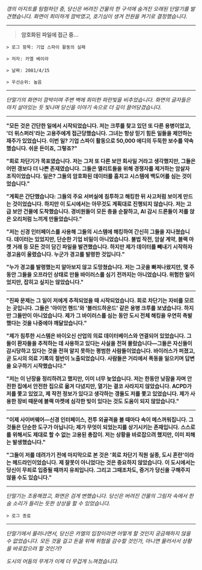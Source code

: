 _갱의 아지트를 탐험하던 중, 당신은 버려진 건물의 한 구석에 숨겨진 오래된 단말기를 발견했습니다. 화면이 희미하게 깜박였고, 호기심이 생겨 전원을 켜기로 결정했습니다._

---

> **암호화된 파일에 접근 중...**

`> 로그 항목: 기업 스파이 활동의 실패`

`> 저자: 카엘 베이라`

`> 날짜: 2081/4/15`

`> 우선순위: 높음`

---

_단말기의 화면이 깜박이며 주변 벽에 희미한 파란빛을 비추었습니다. 화면의 글자들은 마치 살아있는 듯 빛나며 당신을 이야기 속으로 더 깊이 끌어당겼습니다._

---

**"모든 것은 간단한 일에서 시작되었습니다. 저는 크루를 찾고 있던 또 다른 용병이었고, '더 위스퍼러'라는 고용주에게 접근당했습니다. 그녀는 항상 믿기 힘든 일들을 제안하는 재주가 있었습니다. 이번 일? 기업 스파이 활동으로 50,000 에디의 두둑한 보수를 약속했습니다. 쉬운 돈이죠, 그렇죠?"**

**"회로 차단기가 목표였습니다. 저는 그저 또 다른 보안 회사일 거라고 생각했지만, 그들은 어떤 갱보다 더 나쁜 존재였습니다. 그들은 엘리트들을 위해 경쟁자를 제거하는 암살자 조직이었습니다. 일은? 그들의 암호화된 데이터를 훔치고 시스템에 백도어를 심는 것이었습니다."**

**"계획은 간단했습니다: 그들의 주요 서버실에 침투하고 해킹한 뒤 사고처럼 보이게 만드는 것이었습니다. 하지만 이 도시에서는 아무것도 계획대로 진행되지 않습니다. 저는 고급 보안 건물에 도착했습니다. 경비원들이 모든 층을 순찰하고, AI 감시 드론들이 저를 앉은 오리처럼 느끼게 만들었습니다."**

**"저는 신경 인터페이스를 사용해 그들의 시스템에 해킹하여 간신히 그들을 지나쳤습니다. 데이터는 있었지만, 단순한 기업 비밀이 아니었습니다. 불법 작전, 암살 계약, 블랙 마켓 거래 등 모든 것이 담긴 파일을 발견했습니다. 하지만 제가 데이터를 빼내기 시작하자 경고음이 울렸습니다. 누군가 경고를 발령한 것입니다."**

**"누가 경고를 발령했는지 알아보지 않고 도망쳤습니다. 저는 그곳을 빠져나왔지만, 몇 주 동안 그들을 오프라인 상태로 만들 바이러스를 심기 전까지는 아니었습니다. 위험한 일이었지만, 잡히고 싶지는 않았습니다."**

---

**"진짜 문제는 그 일이 저에게 추적되었을 때 시작되었습니다. 회로 차단기는 자비를 모르는 곳입니다. 그들은 '아이언 핸드'와 '블러드하운드' 같은 용병 크루를 보냈습니다. 하지만 그들만이 아니었습니다. 제가 그 바이러스를 심는 동안 도시 전체 해킹을 우연히 촉발했다는 것을 나중에야 깨달았습니다."**

**"제가 침투한 시스템은 바이오신 산업의 의료 데이터베이스와 연결되어 있었습니다. 그들이 환자들을 추적하는 데 사용하고 있다는 사실을 전혀 몰랐습니다—그들은 자신들이 감시당하고 있다는 것을 전혀 알지 못하는 평범한 사람들이었습니다. 바이러스가 퍼졌고, 곧 도시의 의료 기록의 절반이 노출되었습니다. 사람들은 거리에서 폭동을 일으키며 답변을 요구하기 시작했습니다."**

**"저는 이 난장을 정리하려고 했지만, 이미 너무 늦었습니다. 저는 한동안 낮잠을 자며 안전한 집에서 안전한 집으로 옮겨 다녔지만, 열기는 결코 사라지지 않았습니다. ACPD가 저를 쫓고 있었고, 제 작전 정보가 있다고 생각하는 갱들도 저를 쫓고 있었습니다. 제가 사용한 장비 때문에 블랙 마켓에 심각한 빚이 있다는 것도 도움이 되지 않았습니다."**

---

**"이제 사이버웨어—신경 인터페이스, 전투 외골격을 볼 때마다 속이 메스꺼워집니다. 그것들은 단순한 도구가 아닙니다; 제가 무엇이 되었는지를 상기시키는 존재입니다. 스스로를 위해서도 제대로 할 수 없는 고용된 총잡이. 저는 상황을 바로잡으려 했지만, 이미 피해는 발생했습니다."**

**"그들이 저를 데려가기 전에 마지막으로 본 것은 '회로 차단기 직원 실종, 도시 혼란'이라는 헤드라인이었습니다. 제 잘못이 아니었다는 것은 중요하지 않았습니다. 이 도시에서는 당신이 무죄로 입증될 때까지 유죄입니다. 그리고 그때조차도, 증거가 당신을 구해주지 않을 수도 있습니다."**

---

_단말기는 조용해졌고, 화면은 검게 변했습니다. 당신은 버려진 건물의 그림자 속에서 한숨 소리가 들리는 듯한 상상을 할 수 있었습니다._

`> 로그 종료`

---

_단말기에서 물러나면서, 당신은 카엘의 입장이라면 어떻게 할 것인지 궁금해하지 않을 수 없었습니다. 모든 것을 걸고 돈을 위해 위험을 감수할 것인가, 아니면 물러서서 상황을 바로잡으려 할 것인가?_

_도시의 어둠의 무게가 이제 더 무겁게 느껴졌습니다._
